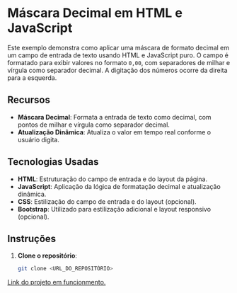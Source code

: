 # Máscara Decimal em HTML e JavaScript

Este exemplo demonstra como aplicar uma máscara de formato decimal em um campo de entrada de texto usando HTML e JavaScript puro. O campo é formatado para exibir valores no formato `0,00`, com separadores de milhar e vírgula como separador decimal. A digitação dos números ocorre da direita para a esquerda.

## Recursos

- **Máscara Decimal**: Formata a entrada de texto como decimal, com pontos de milhar e vírgula como separador decimal.
- **Atualização Dinâmica**: Atualiza o valor em tempo real conforme o usuário digita.

## Tecnologias Usadas

- **HTML**: Estruturação do campo de entrada e do layout da página.
- **JavaScript**: Aplicação da lógica de formatação decimal e atualização dinâmica.
- **CSS**: Estilização do campo de entrada e do layout (opcional).
- **Bootstrap**: Utilizado para estilização adicional e layout responsivo (opcional).

## Instruções

1. **Clone o repositório**:
   ```bash
   git clone <URL_DO_REPOSITÓRIO>


[Link do projeto em funcionmento.](https://tilico74.github.io/mascara_decimal/)
